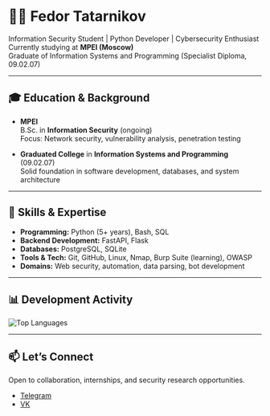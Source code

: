 # 👨‍💻 Fedor Tatarnikov

Information Security Student | Python Developer | Cybersecurity Enthusiast  
Currently studying at **MPEI (Moscow)**  
Graduate of Information Systems and Programming (Specialist Diploma, 09.02.07)

---

## 🎓 Education & Background
- **MPEI**  
  B.Sc. in **Information Security** (ongoing)  
  Focus: Network security, vulnerability analysis, penetration testing

- **Graduated College** in **Information Systems and Programming** (09.02.07)  
  Solid foundation in software development, databases, and system architecture

---

## 💼 Skills & Expertise
- **Programming:** Python (5+ years), Bash, SQL
- **Backend Development:** FastAPI, Flask
- **Databases:** PostgreSQL, SQLite
- **Tools & Tech:** Git, GitHub, Linux, Nmap, Burp Suite (learning), OWASP
- **Domains:** Web security, automation, data parsing, bot development

---

## 📊 Development Activity
![Top Languages](https://github-readme-stats.vercel.app/api/top-langs/?username=gosleeptoday&layout=compact&theme=radical)

---

## 📫 Let’s Connect
Open to collaboration, internships, and security research opportunities.

- [Telegram](https://t.me/printmyname)
- [VK](https://vk.com/sorrynobrain)

